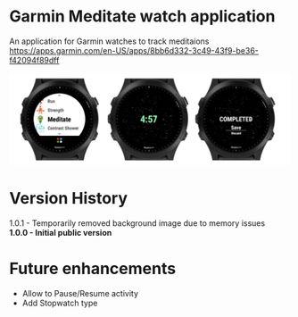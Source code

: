 # Garmin Meditate watch application
An application for Garmin watches to track meditaions  
https://apps.garmin.com/en-US/apps/8bb6d332-3c49-43f9-be36-f42094f89dff

![Samples](screenshots/cover.png)

# Version History
1.0.1 - Temporarily removed background image due to memory issues  
**1.0.0 - Initial public version**  

# Future enhancements
* Allow to Pause/Resume activity  
* Add Stopwatch type  
